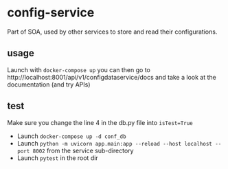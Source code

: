 # config-service
Part of SOA, used by other services to store and read their configurations.

## usage
Launch with ```docker-compose up``` you can then go to http://localhost:8001/api/v1/configdataservice/docs and take a look at the documentation (and try APIs)

## test
Make sure you change the line 4 in the db.py file into ```isTest=True```
- Launch ```docker-compose up -d conf_db``` 
- Launch ```python -m uvicorn app.main:app --reload --host localhost --port 8002``` from the service sub-directory
- Launch ```pytest``` in the root dir